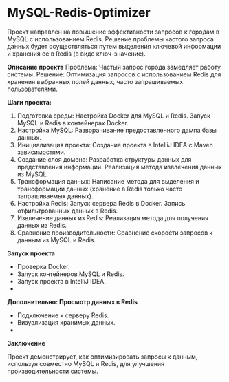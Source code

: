 ﻿# MySQL-Redis-Optimizer
Проект направлен на повышение эффективности запросов к городам в MySQL с использованием Redis. Решение проблемы частого запроса данных будет осуществляться путем выделения ключевой информации и хранения ее в Redis (в виде ключ-значение).

**Описание проекта**
Проблема: Частый запрос города замедляет работу системы. Решение: Оптимизация запросов с использованием Redis для хранения выбранных полей данных, часто запрашиваемых пользователями.

**Шаги проекта:**
1) Подготовка среды:
Настройка Docker для MySQL и Redis.
Запуск MySQL и Redis в контейнерах Docker.
2) Настройка MySQL:
Разворачивание предоставленного дампа базы данных.
3) Инициализация проекта:
Создание проекта в IntelliJ IDEA с Maven зависимостями.
4) Создание слоя домена:
Разработка структуры данных для представления информации.
Реализация метода извлечения данных из MySQL.
5) Трансформация данных:
Написание метода для выделения и трансформации данных (хранение в Redis только часто запрашиваемых данных).
6) Настройка Redis:
Запуск сервера Redis в Docker.
Запись отфильтрованных данных в Redis.
7) Извлечение данных из Redis:
Реализация метода для получения данных из Redis.
8) Сравнение производительности:
Сравнение скорости запросов к данным из MySQL и Redis.

**Запуск проекта**
- Проверка Docker.
- Запуск контейнеров MySQL и Redis.
- Запуск проекта в IntelliJ IDEA.
- 
**Дополнительно: Просмотр данных в Redis**
- Подключение к серверу Redis.
- Визуализация хранимых данных.
- 
**Заключение**

Проект демонстрирует, как оптимизировать запросы к данным, используя совместно MySQL и Redis, для улучшения производительности системы.
